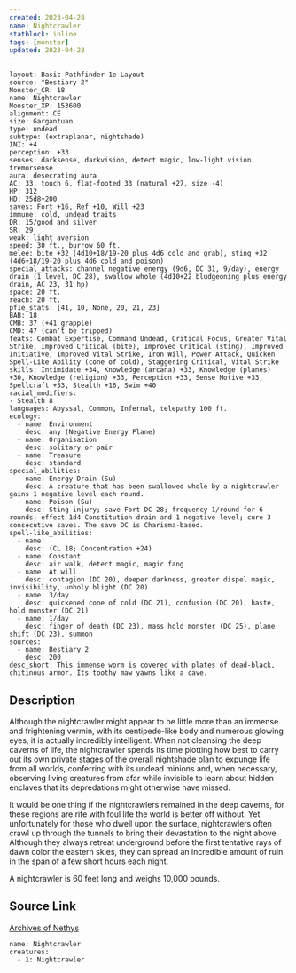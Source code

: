 ```yaml
---
created: 2023-04-28
name: Nightcrawler
statblock: inline
tags: [monster]
updated: 2023-04-28
---
```

```statblock
layout: Basic Pathfinder 1e Layout
source: "Bestiary 2"
Monster_CR: 18
name: Nightcrawler
Monster_XP: 153600
alignment: CE
size: Gargantuan
type: undead
subtype: (extraplanar, nightshade)
INI: +4
perception: +33
senses: darksense, darkvision, detect magic, low-light vision, tremorsense
aura: desecrating aura
AC: 33, touch 6, flat-footed 33 (natural +27, size -4)
HP: 312
HD: 25d8+200
saves: Fort +16, Ref +10, Will +23
immune: cold, undead traits
DR: 15/good and silver
SR: 29
weak: light aversion
speed: 30 ft., burrow 60 ft.
melee: bite +32 (4d10+18/19-20 plus 4d6 cold and grab), sting +32 (4d6+18/19-20 plus 4d6 cold and poison)
special_attacks: channel negative energy (9d6, DC 31, 9/day), energy drain (1 level, DC 28), swallow whole (4d10+22 bludgeoning plus energy drain, AC 23, 31 hp)
space: 20 ft.
reach: 20 ft.
pf1e_stats: [41, 10, None, 20, 21, 23]
BAB: 18
CMB: 37 (+41 grapple)
CMD: 47 (can’t be tripped)
feats: Combat Expertise, Command Undead, Critical Focus, Greater Vital Strike, Improved Critical (bite), Improved Critical (sting), Improved Initiative, Improved Vital Strike, Iron Will, Power Attack, Quicken Spell-Like Ability (cone of cold), Staggering Critical, Vital Strike
skills: Intimidate +34, Knowledge (arcana) +33, Knowledge (planes) +30, Knowledge (religion) +33, Perception +33, Sense Motive +33, Spellcraft +33, Stealth +16, Swim +40
racial_modifiers:
- Stealth 8
languages: Abyssal, Common, Infernal, telepathy 100 ft.
ecology:
  - name: Environment
    desc: any (Negative Energy Plane)
  - name: Organisation
    desc: solitary or pair
  - name: Treasure
    desc: standard
special_abilities:
  - name: Energy Drain (Su)
    desc: A creature that has been swallowed whole by a nightcrawler gains 1 negative level each round.
  - name: Poison (Su)
    desc: Sting-injury; save Fort DC 28; frequency 1/round for 6 rounds; effect 1d4 Constitution drain and 1 negative level; cure 3 consecutive saves. The save DC is Charisma-based.
spell-like_abilities:
  - name:
    desc: (CL 18; Concentration +24)
  - name: Constant
    desc: air walk, detect magic, magic fang
  - name: At will
    desc: contagion (DC 20), deeper darkness, greater dispel magic, invisibility, unholy blight (DC 20)
  - name: 3/day
    desc: quickened cone of cold (DC 21), confusion (DC 20), haste, hold monster (DC 21)
  - name: 1/day
    desc: finger of death (DC 23), mass hold monster (DC 25), plane shift (DC 23), summon
sources:
  - name: Bestiary 2
    desc: 200
desc_short: This immense worm is covered with plates of dead-black, chitinous armor. Its toothy maw yawns like a cave.
```
## Description
Although the nightcrawler might appear to be little more than an immense and frightening vermin, with its centipede-like body and numerous glowing eyes, it is actually incredibly intelligent. When not cleansing the deep caverns of life, the nightcrawler spends its time plotting how best to carry out its own private stages of the overall nightshade plan to expunge life from all worlds, conferring with its undead minions and, when necessary, observing living creatures from afar while invisible to learn about hidden enclaves that its depredations might otherwise have missed.

It would be one thing if the nightcrawlers remained in the deep caverns, for these regions are rife with foul life the world is better off without. Yet unfortunately for those who dwell upon the surface, nightcrawlers often crawl up through the tunnels to bring their devastation to the night above. Although they always retreat underground before the first tentative rays of dawn color the eastern skies, they can spread an incredible amount of ruin in the span of a few short hours each night.

A nightcrawler is 60 feet long and weighs 10,000 pounds.
## Source Link
[Archives of Nethys](https://aonprd.com/MonsterDisplay.aspx?ItemName=Nightcrawler)
```encounter-table
name: Nightcrawler
creatures:
  - 1: Nightcrawler
```
